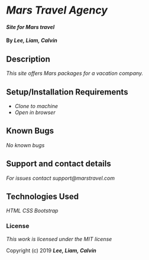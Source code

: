 # _Mars Travel Agency_

#### _Site for Mars travel_

#### By _**Lee, Liam, Calvin**_

## Description

_This site offers Mars packages for a vacation company._

## Setup/Installation Requirements

* _Clone to machine_
* _Open in browser_

## Known Bugs

_No known bugs_

## Support and contact details

_For issues contact support@marstravel.com_

## Technologies Used

_HTML_
_CSS_
_Bootstrap_

### License

*This work is licensed under the MIT license*

Copyright (c) 2019 **_Lee, Liam, Calvin_**
